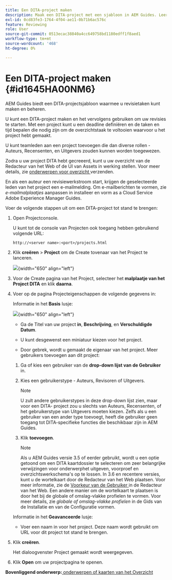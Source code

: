 ```yaml
---
title: Een DITA-project maken
description: Maak een DITA-project met een sjabloon in AEM Guides. Leer hoe u een DITA-project kunt gebruiken om de revisies te starten.
exl-id: 0cd83fe3-1764-4f04-ae11-0b71b6ac576c
feature: Reviewing
role: User
source-git-commit: 0513ecac38840a4cc649758bd1180edff1f8aed1
workflow-type: tm+mt
source-wordcount: '468'
ht-degree: 0%

---
```


# Een DITA-project maken {#id1645HA00NM6}

AEM Guides biedt een DITA-projectsjabloon waarmee u revisietaken kunt maken en beheren.

U kunt een DITA-project maken en het vervolgens gebruiken om uw revisies te starten. Met een project kunt u een deadline definiëren en de taken en tijd bepalen die nodig zijn om de overzichtstaak te voltooien waarvoor u het project hebt gemaakt.

U kunt teamleden aan een project toevoegen die dan diverse rollen - Auteurs, Recensenten, en Uitgevers zouden kunnen worden toegewezen.

Zodra u uw project DITA hebt gecreeerd, kunt u uw overzicht van de Redacteur van het Web of de UI van Assets in werking stellen. Voor meer details, zie [ onderwerpen voor overzicht ](review-send-topics-for-review.md#) verzenden.

En als een auteur een revisiewerkstroom start, krijgen de geselecteerde leden van het project een e-mailmelding. Om e-mailberichten te vormen, zie *e-mailmalplaatjes* aanpassen in installeer en vorm as a Cloud Service Adobe Experience Manager Guides.

Voer de volgende stappen uit om een DITA-project tot stand te brengen:

1. Open Projectconsole.

   U kunt tot de console van Projecten ook toegang hebben gebruikend volgende URL:

   ```http
   http://<server name>:<port>/projects.html
   ```

1. Klik **creëren** \> **Project** om de Create tovenaar van het Project te lanceren.

   ![](images/project-console-63.png){width="650" align="left"}

1. Voor de Create pagina van het Project, selecteer het **malplaatje van het Project DITA** en klik **daarna**.

1. Voer op de pagina Projecteigenschappen de volgende gegevens in:

   Informatie in het **Basis** lusje:

   ![](images/create-project.png){width="650" align="left"}

   - Ga de Titel van uw project **in**, **Beschrijving**, en **Verschuldigde Datum**.

   - U kunt desgewenst een miniatuur kiezen voor het project.

   - Door gebrek, wordt u gemaakt de eigenaar van het project. Meer gebruikers toevoegen aan dit project:

   1. Ga of kies een gebruiker van de **drop-down lijst van de Gebruiker** in.

   1. Kies een gebruikerstype - Auteurs, Revisoren of Uitgevers.

      >[!NOTE]
      >
      >U zult andere gebruikerstypes in deze drop-down lijst zien, maar voor een DITA- project zou u slechts van Auteurs, Recensenten, of het gebruikerstype van Uitgevers moeten kiezen. Zelfs als u een gebruiker van een ander type toevoegt, heeft die gebruiker geen toegang tot DITA-specifieke functies die beschikbaar zijn in AEM Guides.

   1. Klik **toevoegen**.

      >[!NOTE]
      >
      >Als u AEM Guides versie 3.5 of eerder gebruikt, wordt u een optie getoond om een DITA kaartdossier te selecteren om zeer belangrijke verwijzingen voor onderwerphet uitgeven, voorproef en overzichtswerkschema&#39;s op te lossen. In 3.6 en recentere versies, kunt u de wortelkaart door de Redacteur van het Web plaatsen. Voor meer informatie, zie de [ Voorkeur van de Gebruiker ](web-editor-features.md#id2087G0P40SB) in de Redacteur van het Web. Een andere manier om de wortelkaart te plaatsen is door het bij de globale of omslag-vlakke profielen te vormen. Voor meer details, zie *globale of omslag-vlakke profielen* in de Gids van de Installatie en van de Configuratie vormen.

   Informatie in het **Geavanceerde** lusje:

   - Voer een naam in voor het project. Deze naam wordt gebruikt om URL voor dit project tot stand te brengen.

1. Klik **creëren**.

   Het dialoogvenster Project gemaakt wordt weergegeven.

1. Klik **Open** om uw projectpagina te openen.


**Bovenliggend onderwerp:**[ onderwerpen of kaarten van het Overzicht ](review.md)
